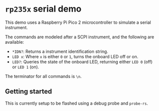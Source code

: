 # `rp235x` serial demo

This demo uses a Raspberry Pi Pico 2 microcontroller to simulate a serial instrument. 

The commands are modeled after a SCPI instrument, and the following are available:

- `*IDN?`: Returns a instrument identification string.
- `LED x`: Where `x` is either `0` or `1`, turns the onboard LED off or on.
- `LED?`: Queries the state of the onboard LED, returning either `LED 0` (off) or `LED 1` (on).

The terminator for all commands is `\n`.

## Getting started

This is currently setup to be flashed using a debug probe and `probe-rs`. 
